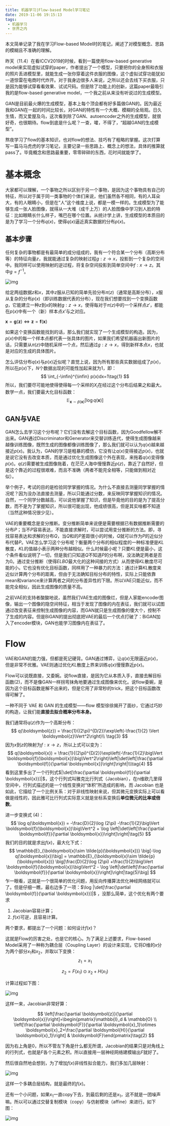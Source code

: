 ```yaml
---
title: 机器学习|Flow-based Model学习笔记
date: 2019-11-06 19:15:13
tags: 
 - 机器学习
 - 世界之内
---
```


本文简单记录了我在学习Flow-based Model时的笔记，阐述了对模型概念、思路的模糊且不准确的理解。

<!--more-->

昨天（11.4）在看ICCV2019的时候，看到一篇使用flow-based generative model来实现虚拟试穿的paper，作者提出了一个模型，只要把你的全身照和衣服的照片丢进模型里，就能生成一张你穿着这件衣服的图像，这个虚拟试穿功能犹如一道惊雷在电商时代炸开。对于我身边很多人来说，之所以还会去线下买衣服，只是因为能够试穿看看效果、试试尺码。但是除了功能上的创新，这篇paper最吸引我的是flow-based generative model，一个我之前从来没有听说过的生成模型。

GAN是目前最火爆的生成模型，基本上每个顶会都有好多篇做GAN的。因为最近我和GAN在一起的时间比较长，对GAN的特性有一个大概、模糊的全局观。日久生情，而又爱屋及乌，这次看到除了GAN、autoencoder之外的生成模型，就很好奇，也很期待。flow到底是什么呢？一查，嚯，不得了，“超越GAN的生成模型”。

熬夜学习了flow的基本知识，也对flow的想法、技巧有了粗略的掌握。这次打算写一篇马马虎虎的学习笔记，主要记录一些思路上、概念上的想法，具体的推算就pass了。毕竟概念和思路最重要，零零碎碎的东西，花时间就能学了。

# 基本概念

大家都可以理解，一个事物之所以区别于另一个事物，是因为这个事物具有自己的特征，所以对于属于同一类事物的个体们来说，他们虽然各不相同，有的人耳朵大，有的人眼睛小，但是在“人”这个维度上说，都是一模一样的。生成模型为了能够生成一张人脸图像，就得从一大堆（成千上万）的人脸图像中学习到人脸的特征：比如眼睛长什么样子，嘴巴在哪个位置。从统计学上讲，生成模型的本质目的是为了学习一个分布$q(x)$，使得$q(x)$逼近真实数据的分布$p(x)$。

## 基本步骤

任何复杂的事物都是有最简单的成分组成的，我有一个符合某一个分布（高斯分布等）的特征向量$z$，我就能通过复杂的映射过程$g:z \rightarrow x$，投影到一个复杂的空间中。我同样可以使用映射的逆过程，将复杂空间投影到简单空间中$f:x \rightarrow z$。其中$g=f^{-1}$。



![img](http://nooverfit.com/wp/wp-content/uploads/2018/08/Screenshot-from-2018-08-01-204504.png)

给定两组数据$z$和$x$，其中$z$服从已知的简单先验分布$π(z)$（通常是高斯分布），$x$服从复杂的分布$p(x)$（即训练数据代表的分布），现在我们想要找到一个变换函数$g$，它能建立一种$z$到$x$的映射$g:z\rightarrow x$，使得每对于$π(z)$中的一个采样点$z'$，都能在$p(x)$中有一个（新）样本点$x'$与之对应。

$\boldsymbol{x}=\boldsymbol{g}(\boldsymbol{z}) \Leftrightarrow \boldsymbol{z} = \boldsymbol{f}(\boldsymbol{x})\tag{3}$

如果这个变换函数能找到的话，那么我们就实现了一个生成模型的构造。因为，$p(x)$中的每一个样本点都代表一张具体的图片，如果我们希望机器画出新图片的话，只需要从$π(z)$中随机采样一个点，然后通过$g:z\rightarrow x$，得到新样本点$x$，也就是对应的生成的具体图片。

怎么评估分布$q(x)$与$p(x)$近似呢？直觉上说，因为所有那些真实数据组成了$p(x)$，所以在$p(x)$下，$N$个数据出现的可能性加起来就为1，即：
$$
\int_{-\infin}^{\infin} p(x)dx=1\tag{1}
$$
所以，我们要尽可能地使得使得每一个采样的$X_i$在经过这个分布后结果之和最大。数学一点，我们要最大化目标函数：
$$
\mathbb{E}_{\boldsymbol{x}\sim \tilde{p}(\boldsymbol{x})} \big[\log q(\boldsymbol{x})\big]\tag{2}
$$

## GAN与VAE

GAN怎么去学习这个分布呢？它们没有去解这个目标函数，因为Goodfellow解不出来。GAN通过Discriminator和Generator来交替训练迭代，使得生成图像越来越像训练图像，既然生成的图像都像训练图像了，那么我们就可以认为$q(x)$越来越接近$p(x)$。我认为，GAN的学习是粗暴的模仿，它没有让$q(x)$变得接近$p(x)$，也就是说它没有去改变本质，而是通过优化生成图像这个外在表现，来拖着$q(x)$变得像$p(x)$。$q(z)$需要被生成图像拖着，在茫茫人海中慢慢靠近$p(z)$，靠近了自然好，但是这个靠近的过程很艰难，而且不准确（两者不能完全相等，只能做到相对近似）。

举个例子，考试的目的是检验同学掌握的情况。为什么不直接去测量同学掌握的情况呢？因为没办法直接去测量，所以只能通过分数，来反映同学掌握知识的情况。自然，一个同学分数越高，可以说他掌握了知识，但是毕竟他的目的是为了提高分数，而不是为了掌握知识，所以很可能出现，他成绩很高，但是其实啥都不知道（当然这种情况很少见）。

VAE的重要概念是变分推断。变分推断简单来说便是需要根据已有数据推断需要的分布$P$；当不$P$容易表达，不能直接求解时，可以尝试用变分推断的方法。即，寻找容易表达和求解的分布$Q$，当$Q$和的$P$差距很小的时候，$Q$就可以作为$P$的近似分布代替$P$。VAE怎么学习这个分布呢？衡量两个分布的相似程度的一种标准便是$KL$散度，$KL$的值越小表示两种分布越相似。什么时候最小呢？只要$KL$便是最小，这个条件看似说明了一切，但是我们只知道$Q$不知道$P$的分布啊，没法确定两者是否为0。通过变分推断（使得$ELBO$最大化的这种间接的方式）从而使得$KL$散度尽可能的小。它也没有优化目标函数，同样用了一种暴力的方法：通过计算$KL$散度来近似计算两个分布的距离，但由于无法确知目标分布的特性，实际上只能依靠mean和variance来计算两者之间的分布差异性的下限。所以VAE只能近似，而不能完全相似，因此生成图像的质量不高。

之前VAE的支持者酸酸地说，虽然我们VAE生成的图像烂，但是人家能encoder图像，输出一个图像的隐空间特征，相当于发现了图像的内在表征，我们就可以试图通过改变表征来控制生成图像的内容，而GAN就只是生成图像的傻大个，控制不了生成的内容。但是BiGAN的提出彻底把VAE的最后一个优点打破了：BiGAN加入了encoder模块，GAN也能学习图像内在表征了。

# Flow

VAE和GAN的能力强，但都是死记硬背。GAN通过博弈，让$q(x)$无限逼近$p(x)$，但是非常不优雅。VAE则通过优化$KL$散度上界来训练$q(x)$慢慢靠近$p(x)$。

Flow可以说既直接，又委婉。说flow直接，是因为它从本质入手，直接去解目标函数(2)，而不是像GAN一样拐弯抹角地要通过生成图像来优化。说flow委婉，是因为这个目标函数是解不出来的，但是它用了非常秒的trick，把这个目标函数改得可解了。

一种不同于 VAE 和 GAN 的生成模型——flow 模型徐徐揭开了面纱，它通过巧妙的构造，让我们能**直接去拟合概率分布本身。**

我们通常将$q(z)$作为一个高斯分布：
$$
q(\boldsymbol{z}) = \frac{1}{(2\pi)^{D/2}}\exp\left(-\frac{1}{2} \Vert \boldsymbol{z}\Vert^2\right)\\ \tag{3}
$$
因为$x$到$z$的映射为$f:x \rightarrow z$，所以上式可以变为：
$$
q(\boldsymbol{x}) = \frac{1}{(2\pi)^{D/2}}\exp\left(-\frac{1}{2}\big\Vert \boldsymbol{f}(\boldsymbol{x})\big\Vert^2\right)\left|\det\left[\frac{\partial \boldsymbol{f}}{\partial \boldsymbol{x}}\right]\right|\\\tag{4}
$$
看到这里多出了一个行列式$|\det[\frac{\partial \boldsymbol{f}}{\partial \boldsymbol{x}}]|$，这个行列式叫雅克比行列式（Jacobian），在n维欧几里得空间中，行列式描述的是一个线性变换对“体积”所造成的影响，而 Jacobian 也是如此，它描绘了一个比例关系：对于非线性映射来说，但其微元变换实际上可以看做是线性的，因此雅可比行列式实际意义就是坐标系变换后**单位微元的比率或倍数**。

进一步变换式 (4)：
$$
\log q(\boldsymbol{x}) = -\frac{D}{2}\log (2\pi) -\frac{1}{2}\big\Vert \boldsymbol{f}(\boldsymbol{x})\big\Vert^2 + \log \left|\det\left[\frac{\partial \boldsymbol{f}}{\partial \boldsymbol{x}}\right]\right|\tag{5}
$$
我们的目的就是求出$f(x)$，最大化下式：
$$
\mathbb{E}_{\boldsymbol{x}\sim \tilde{p}(\boldsymbol{x})} \big[-\log q(\boldsymbol{x})\big] = \mathbb{E}_{\boldsymbol{x}\sim \tilde{p}(\boldsymbol{x})} \big[\frac{D}{2}\log (2\pi) +\frac{1}{2}\big\Vert \boldsymbol{f}(\boldsymbol{x})\big\Vert^2 - \log \left|\det\left[\frac{\partial \boldsymbol{f}}{\partial \boldsymbol{x}}\right]\right|\tag{5}\big]
$$
乍一眼看，这就是一个很简单的优化问题，用反向传播算法优化神经网络就可以了。但是仔细一瞧，最右边多了一项：$\log |\det[\frac{\partial \boldsymbol{f}}{\partial \boldsymbol{x}}]|$ ，没那么简单，这个优化有两个要求

1. Jacobian容易计算；
2. $f(x)$可逆，且容易计算。

两个要求，都提出了一个问题：如何设计$f(x)$？

这就是Flow的厉害之处，也是它的核心。为了满足上述要求，Flow-based Model采用了一种称为耦合层（Coupling Layer）的设计来实现，它将$D$维的$x$分为两个部分$x_1$和$x_2$，并取以下变换：
$$
z_1=x_1
$$

$$
z_2=F(x_1) \odot x_2+H(x_1)
$$



计算过程如下图：

![img](http://www.gwylab.com/files/Flow-based%20Model%E5%AD%A6%E4%B9%A0%E7%AC%94%E8%AE%B0.files/image056.jpg)



这样一来，Jacobian非常好算：

$$
\left[\frac{\partial \boldsymbol{z}}{\partial \boldsymbol{x}}\right]=\begin{pmatrix}\mathbb{I}_d & \mathbb{O} \\ \left[\frac{\partial \boldsymbol{F}}{\partial \boldsymbol{x}_1}\otimes \boldsymbol{x}_2+\frac{\partial \boldsymbol{H}}{\partial \boldsymbol{x}_1}\right] & \boldsymbol{F}\end{pmatrix}\tag{2}
$$

因为右上角是0，所以不管左下角是什么都无所谓，Jacobian的结果只是对角线上的行列式，也就是$F$各个元素之积。所以直接用一层神经网络建模输出$F$就好了。

然后很自然地会想到，为了增加$f(x)$非线性拟合能力，我们多加几层映射：

![img](http://www.gwylab.com/files/Flow-based%20Model%E5%AD%A6%E4%B9%A0%E7%AC%94%E8%AE%B0.files/image072.jpg)

这样一个多耦合层结构，就是最终的$f(x)$。

还有一个小问题，如果$x_1$一直copy下去，到最后剩的还是$x_1$，这不就是一团噪声嘛。所以可以通过交替复制模块（copy）与仿射模块（affine）来进行。如下图：

![img](http://www.gwylab.com/files/Flow-based%20Model%E5%AD%A6%E4%B9%A0%E7%AC%94%E8%AE%B0.files/image073.jpg)

